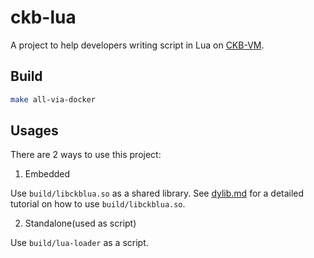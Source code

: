 # ckb-lua
A project to help developers writing script in Lua on [CKB-VM](https://github.com/nervosnetwork/ckb-vm).


## Build

```bash
make all-via-docker
```


## Usages

There are 2 ways to use this project:
1. Embedded

Use `build/libckblua.so` as a shared library. See [dylib.md](./docs/dylib.md) for a detailed tutorial on how to use `build/libckblua.so`.

2. Standalone(used as script)

Use `build/lua-loader` as a script.
